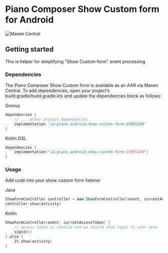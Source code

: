 # Piano Composer Show Custom form for Android
![Maven Central](https://img.shields.io/maven-central/v/io.piano.android/show-custom-form)

## Getting started
This is helper for simplifying "Show Custom form" event processing

### Dependencies

The Piano Composer Show Custom form is available as an AAR via Maven Central. To add dependencies, open your project’s build.gradle/build.gradle.kts and update the dependencies block as follows:

Groovy
```groovy
dependencies {
    // ... other project dependencies
    implementation 'io.piano.android:show-custom-form:$VERSION'
}
```

Kotlin DSL
```kotlin
dependencies {
    implementation("io.piano.android:show-custom-form:$VERSION")
}
```

### Usage
Add code into your show custom form listener

Java
```java
ShowFormController controller = new ShowFormController(event, currentAccessToken, loginCallback);
controller.show(activity)
```

Kotlin
```kotlin
ShowFormController(event, currentAccessToken) {
    // access token is invalid and we should show login to user here
    signIn()
}.also {
    it.show(activity)
}
```
